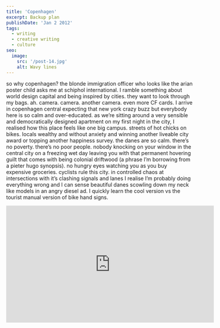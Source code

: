 ```yaml
---
title: 'Copenhagen'
excerpt: Backup plan
publishDate: 'Jan 2 2012'
tags:
  - writing
  - creative writing
  - culture
seo:
  image:
    src: '/post-14.jpg'
    alt: Wavy lines
---
```


so why copenhagen? the blonde immigration officer who looks like the arian poster child asks me at schiphol international. I ramble something about world design capital and being inspired by cities. they want to look through my bags. ah. camera. camera. another camera. even more CF cards. I arrive in copenhagen central expecting that new york crazy buzz but everybody here is so calm and over-educated. as we’re sitting around a very sensible and democratically designed apartment on my first night in the city, I realised how this place feels like one big campus. streets of hot chicks on bikes. locals wealthy and without anxiety and winning another liveable city award or topping another happiness survey. the danes are so calm. there’s no poverty. there’s no poor people. nobody knocking on your window in the central city on a freezing wet day leaving you with that permanent hovering guilt that comes with being colonial driftwood (a phrase I’m borrowing from a pieter hugo synopsis). no hungry eyes watching you as you buy expensive groceries. cyclists rule this city. in controlled chaos at intersections with it’s clashing signals and lanes I realise I’m probably doing everything wrong and I can sense beautiful danes scowling down my neck like models in an angry diesel ad. I quickly learn the cool version vs the tourist manual version of bike hand signs.

<iframe width="560" height="315" src="https://www.youtube.com/embed/NUY-EDMH6E4?si=4L_LscdMJyAz4MXh" title="YouTube video player" frameborder="0" allow="accelerometer; autoplay; clipboard-write; encrypted-media; gyroscope; picture-in-picture; web-share" referrerpolicy="strict-origin-when-cross-origin" allowfullscreen></iframe>